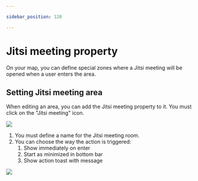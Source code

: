 ```yaml
---

sidebar_position: 120

---
```


# Jitsi meeting property

On your map, you can define special zones where a Jitsi meeting will be opened when a user enters the area.

## Setting Jitsi meeting area

When editing an area, you can add the Jitsi meeting property to it. You must click on the "Jitsi meeting" icon.

![](../../images/editor/jitsi_property.png)

1. You must define a name for the Jitsi meeting room.
2. You can choose the way the action is triggered:
   1. Show immediately on enter
   2. Start as minimized in bottom bar
   3. Show action toast with message

![](../../images/editor/jitsi_meeting.png)
